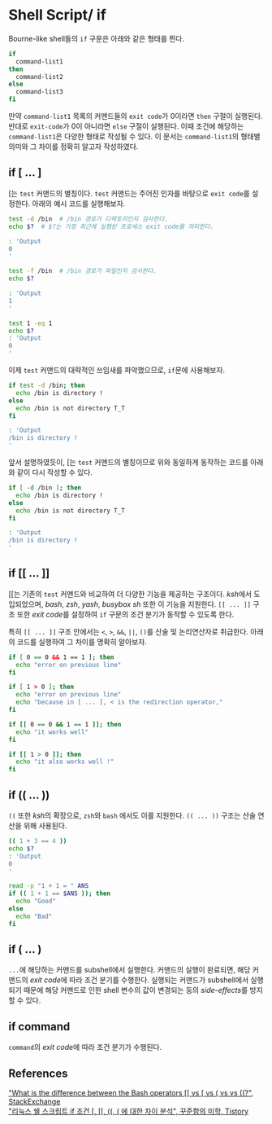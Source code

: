 # Shell Script/ if

Bourne-like shell들의 `if` 구문은 아래와 같은 형태를 띈다.

``` bash
if
  command-list1
then
  command-list2
else
  command-list3
fi
```

만약 `command-list1` 목록의 커맨드들의 `exit code`가 0이라면 `then` 구절이 실행된다. 반대로 `exit-code`가 0이 아니라면 `else` 구절이 실행된다. 이때 조건에 해당하는 `command-list1`은 다양한 형태로 작성될 수 있다. 이 문서는 `command-list1`의 형태별 의미와 그 차이를 정확히 알고자 작성하였다.

## if \[ ... \]

\[는 `test` 커맨드의 별칭이다. `test` 커맨드는 주어진 인자를 바탕으로 `exit code`를 설정한다. 아래의 예시 코드를 실행해보자.
   
``` bash
test -d /bin  # /bin 경로가 디렉토리인지 검사한다.
echo $?  # $?는 가장 최근에 실행된 프로세스 exit code를 의미한다.

: 'Output
0
'

test -f /bin  # /bin 경로가 파일인지 검사한다.
echo $?

: 'Output
1
'

test 1 -eq 1
echo $?
: 'Output
0
'
```

이제 `test` 커맨드의 대략적인 쓰임새를 파악했으므로, `if`문에 사용해보자.
   
``` bash
if test -d /bin; then
  echo /bin is directory !
else
  echo /bin is not directory T_T
fi

: 'Output
/bin is directory !
'
```

앞서 설명하였듯이, \[는 `test` 커맨드의 별칭이므로 위와 동일하게 동작하는 코드를 아래와 같이 다시 작성할 수 있다.

``` bash
if [ -d /bin ]; then
  echo /bin is directory !
else
  echo /bin is not directory T_T
fi

: 'Output
/bin is directory !
'
```
   
## if \[\[ ... ]]

\[\[는 기존의 `test` 커맨드와 비교하여 더 다양한 기능을 제공하는 구조이다. *ksh*에서 도입되었으며, *bash*, *zsh*, *yash*, *busybox sh* 또한 이 기능을 지원한다. `[[ ... ]]` 구조 또한 *exit code*를 설정하여 `if` 구문의 조건 분기가 동작할 수 있도록 한다.

특히 `[[ ... ]]` 구조 안에서는 `<`, `>`, `&&`, `||`, `()`를 산술 및 논리연산자로 취급한다. 아래의 코드를 실행하여 그 차이를 명확히 알아보자.

``` bash
if [ 0 == 0 && 1 == 1 ]; then
  echo "error on previous line"
fi

if [ 1 > 0 ]; then
  echo "error on previous line"
  echo "because in [ ... ], < is the redirection operator,"
fi

if [[ 0 == 0 && 1 == 1 ]]; then
  echo "it works well"
fi 

if [[ 1 > 0 ]]; then
  echo "it also works well !"
fi
```

## if \(\( ... ))

`((` 또한 *ksh*의 확장으로, `zsh`와 `bash` 에서도 이를 지원한다. `(( ... ))` 구조는 산술 연산을 위해 사용된다.

``` bash
(( 1 + 3 == 4 ))
echo $?
: 'Output
0
'

read -p "1 + 1 = " ANS
if (( 1 + 1 == $ANS )); then
  echo "Good"
else
  echo "Bad"
fi
```

## if \( ... )

`...`에 해당하는 커맨드를 subshell에서 실행한다. 커맨드의 실행이 완료되면, 해당 커맨드의 *exit code*에 따라 조건 분기를 수행한다. 실행되는 커맨드가 subshell에서 실행되기 때문에 해당 커맨드로 인한 shell 변수의 값이 변경되는 등의 *side-effects*를 방지할 수 있다.

## if command

`command`의 *exit code*에 따라 조건 분기가 수행된다.

## References

["What is the difference between the Bash operators \[\[ vs \[ vs \( vs vs \(\(?", StackExchange](https://www.naver.com)  
["리눅스 쉘 스크립트 if 조건 \[, \[\[, \(\(, \( 에 대한 차이 분석", 꾸준함의 미학, Tistory](https://paradise7.tistory.com/42)
